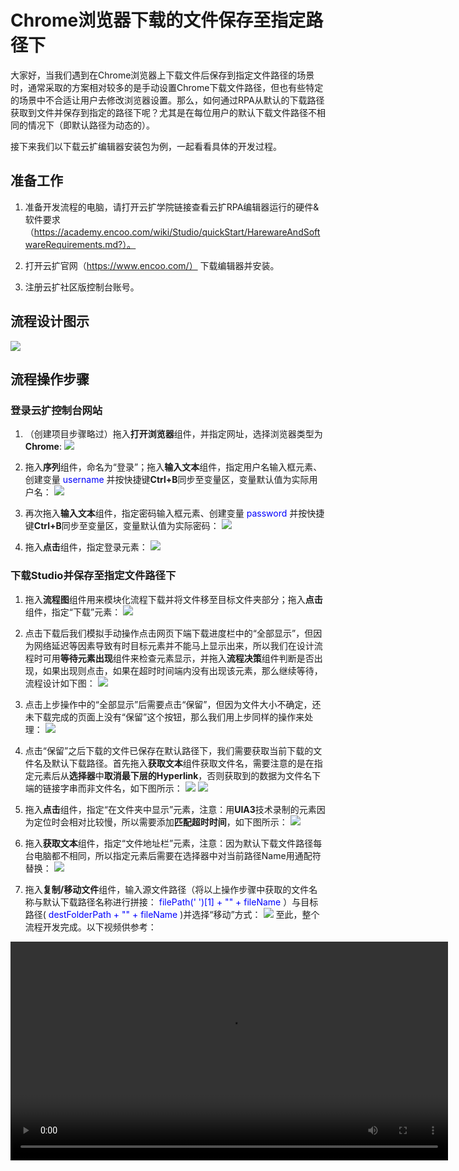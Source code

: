 # Chrome浏览器下载的文件保存至指定路径下

大家好，当我们遇到在Chrome浏览器上下载文件后保存到指定文件路径的场景时，通常采取的方案相对较多的是手动设置Chrome下载文件路径，但也有些特定的场景中不合适让用户去修改浏览器设置。那么，如何通过RPA从默认的下载路径获取到文件并保存到指定的路径下呢？尤其是在每位用户的默认下载文件路径不相同的情况下（即默认路径为动态的）。

接下来我们以下载云扩编辑器安装包为例，一起看看具体的开发过程。

## **准备工作**

1. 准备开发流程的电脑，请打开云扩学院链接查看云扩RPA编辑器运行的硬件&软件要求（https://academy.encoo.com/wiki/Studio/quickStart/HarewareAndSoftwareRequirements.md?）。

2. 打开云扩官网（https://www.encoo.com/） 下载编辑器并安装。
3. 注册云扩社区版控制台账号。

## **流程设计图示**

![](https://docimages.blob.core.chinacloudapi.cn/images/Course/getDownloadFilesFromChrome/getDownloadFile-1.png)

## **流程操作步骤**

### **登录云扩控制台网站**

1. （创建项目步骤略过）拖入**打开浏览器**组件，并指定网址，选择浏览器类型为**Chrome**:
![](https://docimages.blob.core.chinacloudapi.cn/images/Course/getDownloadFilesFromChrome/getDownloadFile-2.png)

2. 拖入**序列**组件，命名为“登录”；拖入**输入文本**组件，指定用户名输入框元素、创建变量 <font color=#0000FF>  username </font> 并按快捷键**Ctrl+B**同步至变量区，变量默认值为实际用户名：
![](https://docimages.blob.core.chinacloudapi.cn/images/Course/getDownloadFilesFromChrome/getDownloadFile-3.png)

3. 再次拖入**输入文本**组件，指定密码输入框元素、创建变量<font color=#0000FF>  password </font>并按快捷键**Ctrl+B**同步至变量区，变量默认值为实际密码：
![](https://docimages.blob.core.chinacloudapi.cn/images/Course/getDownloadFilesFromChrome/getDownloadFile-4.png)

4. 拖入**点击**组件，指定登录元素：
![](https://docimages.blob.core.chinacloudapi.cn/images/Course/getDownloadFilesFromChrome/getDownloadFile-5.png)

### **下载Studio并保存至指定文件路径下**

1. 拖入**流程图**组件用来模块化流程下载并将文件移至目标文件夹部分；拖入**点击**组件，指定“下载”元素：
![](https://docimages.blob.core.chinacloudapi.cn/images/Course/getDownloadFilesFromChrome/getDownloadFile-6.png)

2. 点击下载后我们模拟手动操作点击网页下端下载进度栏中的“全部显示”，但因为网络延迟等因素导致有时目标元素并不能马上显示出来，所以我们在设计流程时可用**等待元素出现**组件来检查元素显示，并拖入**流程决策**组件判断是否出现，如果出现则点击，如果在超时时间端内没有出现该元素，那么继续等待，流程设计如下图：
![](https://docimages.blob.core.chinacloudapi.cn/images/Course/getDownloadFilesFromChrome/getDownloadFile-7.png)

3. 点击上步操作中的“全部显示”后需要点击“保留”，但因为文件大小不确定，还未下载完成的页面上没有“保留”这个按钮，那么我们用上步同样的操作来处理：
![](https://docimages.blob.core.chinacloudapi.cn/images/Course/getDownloadFilesFromChrome/getDownloadFile-8.png)

4. 点击“保留”之后下载的文件已保存在默认路径下，我们需要获取当前下载的文件名及默认下载路径。首先拖入**获取文本**组件获取文件名，需要注意的是在指定元素后从**选择器**中**取消最下层的Hyperlink**，否则获取到的数据为文件名下端的链接字串而非文件名，如下图所示：
![](https://docimages.blob.core.chinacloudapi.cn/images/Course/getDownloadFilesFromChrome/getDownloadFile-9.png)
![](https://docimages.blob.core.chinacloudapi.cn/images/Course/getDownloadFilesFromChrome/getDownloadFile-10.png)

5. 拖入**点击**组件，指定“在文件夹中显示”元素，注意：用**UIA3**技术录制的元素因为定位时会相对比较慢，所以需要添加**匹配超时时间**，如下图所示：
![](https://docimages.blob.core.chinacloudapi.cn/images/Course/getDownloadFilesFromChrome/getDownloadFile-11.png)

6. 拖入**获取文本**组件，指定“文件地址栏”元素，注意：因为默认下载文件路径每台电脑都不相同，所以指定元素后需要在选择器中对当前路径Name用通配符替换：
![](https://docimages.blob.core.chinacloudapi.cn/images/Course/getDownloadFilesFromChrome/getDownloadFile-12.png)

7. 拖入**复制/移动文件**组件，输入源文件路径（将以上操作步骤中获取的文件名称与默认下载路径名称进行拼接：<font color=#0000FF>  filePath(' ')[1] + "\" + fileName </font>）与目标路径(<font color=#0000FF>  destFolderPath + "\" + fileName </font>)并选择“移动”方式：
![](https://docimages.blob.core.chinacloudapi.cn/images/Course/getDownloadFilesFromChrome/getDownloadFile-13.png)
至此，整个流程开发完成。以下视频供参考：

<video src="https://docimages.blob.core.chinacloudapi.cn/images/Course/getDownloadFilesFromChrome/SavesDownloadedFilesToDestinationPath-edited.mp4" controls="controls" width="700x" />
